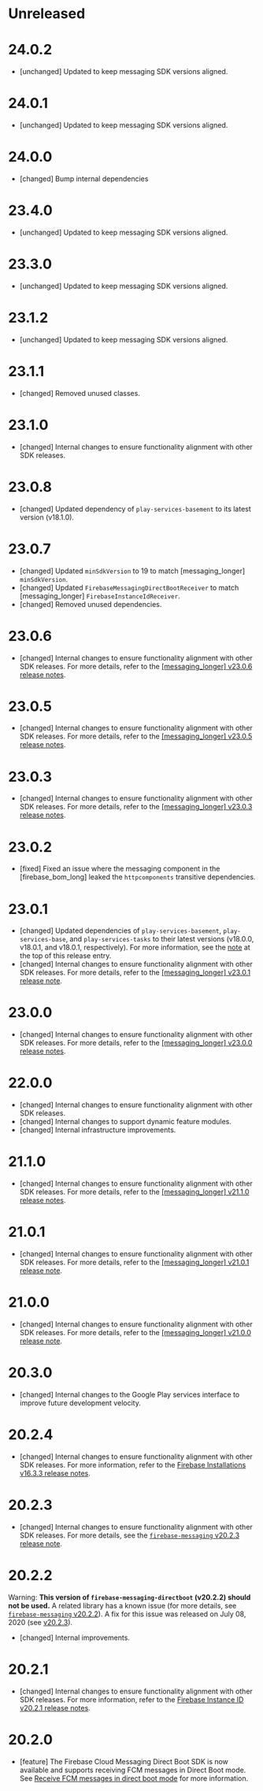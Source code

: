 # Unreleased

# 24.0.2
* [unchanged] Updated to keep messaging SDK versions aligned.

# 24.0.1
* [unchanged] Updated to keep messaging SDK versions aligned.

# 24.0.0
* [changed] Bump internal dependencies

# 23.4.0
* [unchanged] Updated to keep messaging SDK versions aligned.

# 23.3.0
* [unchanged] Updated to keep messaging SDK versions aligned.

# 23.1.2
* [unchanged] Updated to keep messaging SDK versions aligned.

# 23.1.1
* [changed] Removed unused classes.

# 23.1.0
* [changed] Internal changes to ensure functionality alignment with other
  SDK releases.

# 23.0.8
* [changed] Updated dependency of `play-services-basement` to its latest
  version (v18.1.0).

# 23.0.7
* [changed] Updated `minSdkVersion` to 19 to match [messaging_longer]
  `minSdkVersion`.
* [changed] Updated `FirebaseMessagingDirectBootReceiver` to match
  [messaging_longer] `FirebaseInstanceIdReceiver`.
* [changed] Removed unused dependencies.

# 23.0.6
* [changed] Internal changes to ensure functionality alignment with other
  SDK releases. For more details, refer to the
  [[messaging_longer] v23.0.6 release notes](/support/release-notes/android#messaging_v23-0-6).

# 23.0.5
* [changed] Internal changes to ensure functionality alignment with other
  SDK releases. For more details, refer to the
  [[messaging_longer] v23.0.5 release notes](/support/release-notes/android#messaging_v23-0-5).

# 23.0.3
* [changed] Internal changes to ensure functionality alignment with other
  SDK releases. For more details, refer to the
  [[messaging_longer] v23.0.3 release notes](/support/release-notes/android#messaging_v23-0-3).

# 23.0.2
* [fixed] Fixed an issue where the messaging component in
  the [firebase_bom_long] leaked the `httpcomponents` transitive dependencies.

# 23.0.1
* [changed] Updated dependencies of `play-services-basement`,
  `play-services-base`, and `play-services-tasks` to their latest versions
  (v18.0.0, v18.0.1, and v18.0.1, respectively). For more information, see the
  [note](#basement18-0-0_base18-0-1_tasks18-0-1) at the top of this release
  entry.
* [changed] Internal changes to ensure functionality alignment with other SDK
  releases. For more details, refer to the
  [[messaging_longer] v23.0.1 release note](/support/release-notes/android#messaging_v23-0-1).

# 23.0.0
* [changed] Internal changes to ensure functionality alignment with other
  SDK releases. For more details, refer to the
  [[messaging_longer] v23.0.0 release notes](/support/release-notes/android#messaging_v23-0-0).

# 22.0.0
* [changed] Internal changes to ensure functionality alignment with other
  SDK releases.
* [changed] Internal changes to support dynamic feature modules.
* [changed] Internal infrastructure improvements.

# 21.1.0
* [changed] Internal changes to ensure functionality alignment with other
  SDK releases. For more details, refer to the
  [[messaging_longer] v21.1.0 release notes](/support/release-notes/android#messaging_v21-1-0).

# 21.0.1
* [changed] Internal changes to ensure functionality alignment with other SDK
  releases. For more details, refer to the
  [[messaging_longer] v21.0.1 release note](/support/release-notes/android#messaging_v21-0-1).

# 21.0.0
* [changed] Internal changes to ensure functionality alignment with other SDK
  releases. For more details, refer to the
  [[messaging_longer] v21.0.0 release note](/support/release-notes/android#messaging_v21-0-0).

# 20.3.0
* [changed] Internal changes to the Google Play services interface to improve
  future development velocity.

# 20.2.4
* [changed] Internal changes to ensure functionality alignment with other SDK
  releases. For more information, refer to the
  [Firebase Installations v16.3.3 release notes](/support/release-notes/android#installations_v16-3-3).

# 20.2.3
* [changed] Internal changes to ensure functionality alignment with other SDK
  releases. For more details, see the
  [`firebase-messaging` v20.2.3 release note](/support/release-notes/android#messaging_v20-2-3).

# 20.2.2
Warning: **This version of `firebase-messaging-directboot` (v20.2.2) should not
be used.** A related library has a known issue (for more details, see
[`firebase-messaging` v20.2.2](/support/release-notes/android#messaging_v20-2-2)).
A fix for this issue was released on July 08, 2020
(see [v20.2.3](/support/release-notes/android#messaging-directboot_v20-2-3)).

* [changed] Internal improvements.

# 20.2.1
* [changed] Internal changes to ensure functionality alignment with other SDK
  releases. For more information, refer to the
  [Firebase Instance ID v20.2.1 release notes](/support/release-notes/android#iid_v20-2-1).

# 20.2.0
* [feature] The Firebase Cloud Messaging Direct Boot SDK is now available
  and supports receiving FCM messages in Direct Boot mode. See
  [Receive FCM messages in direct boot mode](/docs/cloud-messaging/android/receive#receive_fcm_messages_in_direct_boot_mode)
  for more information.

